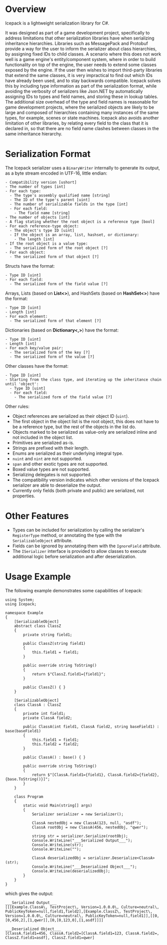 # Overview

Icepack is a lightweight serialization library for C#.

It was designed as part of a game development project, specifically to address limitations that other serialization libraries have when serializing inheritance hierarchies. Libraries such as MessagePack and Protobuf provide a way for the user to inform the serializer about class hierarchies, by assigning fixed IDs to child classes. A scenario where this does not work well is a game engine's entity/component system, where in order to build functionality on top of the engine, the user needs to extend some classes exposed by the engine. If the user then wishes to import third-party libraries that extend the same classes, it is very impractical to find out which IDs have already been used, and to stay backwards compatible. Icepack solves this by including type information as part of the serialization format, while avoiding the verbosity of serializers like Json.NET by automatically assigning IDs to types and field names, and storing these in lookup tables. The additional size overhead of the type and field names is reasonable for game development projects, where the serialized objects are likely to be large and composed of hierarchies containing many instances of the same types, for example, scenes or state machines. Icepack also avoids another limitation of other libraries, by relating every field to the class that it is declared in, so that there are no field name clashes between classes in the same inheritance hierarchy.

# Serialization Format

The Icepack serializer uses a `BinaryWriter` internally to generate its output, as a byte stream encoded in UTF-16, little endian:

```
- Compatibility version [ushort]
- The number of types [int]
- For each type:
  - The type's assembly qualified name [string]
  - The ID of the type's parent [uint]
  - The number of serializable fields in the type [int]
  - For each field:
    - The field name [string]
- The number of objects [int]
- A flag stating whether the root object is a reference type [bool]
- For each reference-type object:
  - The object's type ID [uint]
  - If the object is an array, list, hashset, or dictionary:
    - The length [int]
- If the root object is a value type:
  - The serialized form of the root object [?]
- For each object:
  - The serialized form of that object [?]
```

Structs have the format:

```
- Type ID [uint]
- For each field:
  - The serialized form of the field value [?]
```

Arrays, Lists (based on **List<>**), and HashSets (based on **HashSet<>**) have the format:

```
- Type ID [uint]
- Length [int]
- For each element:
  - The serialized form of that element [?]
```

Dictionaries (based on **Dictionary<,>**) have the format:

```
- Type ID [uint]
- Length [int]
- For each key/value pair:
  - The serialized form of the key [?]
  - The serialized form of the value [?]
```

Other classes have the format:

```
- Type ID [uint]
- Starting from the class type, and iterating up the inheritance chain until 'object':
  - Type ID [uint]
  - For each field:
    - The serialized form of the field value [?]
```

Other rules:

* Object references are serialized as their object ID (`uint`).
* The first object in the object list is the root object, this does not have to be a reference type, but the rest of the objects in the list do.
* Objects marked to be serialized as value-only are serialized inline and not included in the object list.
* Primitives are serialized as-is.
* Strings are prefixed with their length.
* Enums are serialized as their underlying integral type.
* `nuint` and `nint` are not supported.
* `span` and other exotic types are not supported.
* Boxed value types are not supported.
* Serializing delegates is not supported.
* The compatibility version indicates which other versions of the Icepack serializer are able to deserialize the output.
* Currently only fields (both private and public) are serialized, not properties.

# Other Features

* Types can be included for serialization by calling the serializer's `RegisterType` method, or annotating the type with the `SerializableObject` attribute.
* Fields can be ignored by annotating them with the `IgnoreField` attribute.
* The `ISerializer` interface is provided to allow classes to execute additional logic before serialization and after deserialization.

# Usage Example

The following example demonstrates some capabilities of Icepack:

```
using System;
using Icepack;

namespace Example
{
    [SerializableObject]
    abstract class ClassZ
    {
        private string field1;

        public ClassZ(string field1)
        {
            this.field1 = field1;
        }

        public override string ToString()
        {
            return $"ClassZ.field1={field1}";
        }

        public ClassZ() { }
    }

    [SerializableObject]
    class ClassA : ClassZ
    {
        private int field1;
        private ClassA field2;

        public ClassA(int field1, ClassA field2, string baseField1) : base(baseField1)
        {
            this.field1 = field1;
            this.field2 = field2;
        }

        public ClassA() : base() { }

        public override string ToString()
        {
            return $"[ClassA.field1={field1}, ClassA.field2={field2}, {base.ToString()}]";
        }
    }

    class Program
    {
        static void Main(string[] args)
        {
            Serializer serializer = new Serializer();

            ClassA nestedObj = new ClassA(123, null, "asdf");
            ClassA rootObj = new ClassA(456, nestedObj, "qwer");

            string str = serializer.Serialize(rootObj);
            Console.WriteLine("___Serialized Output___");
            Console.WriteLine(str);
            Console.WriteLine("");

            ClassA deserializedObj = serializer.Deserialize<ClassA>(str);
            Console.WriteLine("___Deserialized Object___");
            Console.WriteLine(deserializedObj);
        }
    }
}
```

which gives the output:

```
___Serialized Output___
[[[Example.ClassA\, TestProject\, Version=1.0.0.0\, Culture=neutral\, PublicKeyToken=null,field1,field2],[Example.ClassZ\, TestProject\, Version=1.0.0.0\, Culture=neutral\, PublicKeyToken=null,field1]],[[0,[0,456,2],[1,qwer]],[0,[0,123,0],[1,asdf]]]]

___Deserialized Object___
[ClassA.field1=456, ClassA.field2=[ClassA.field1=123, ClassA.field2=, ClassZ.field1=asdf], ClassZ.field1=qwer]
```
